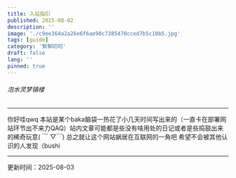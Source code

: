 ```yaml
---
title: 入站指引
published: 2025-08-02
description: ''
image: './c9ee364a2a26e6f6ae90c7385470cced7b5c10b5.jpg'
tags: [guide]
category: '絮絮叨叨'
draft: false 
lang: ''
pinned: true 
---
```


###### 泡水灵梦镇楼

___

你好哇qwq 本站是某个baka脑袋一热花了小几天时间写出来的（一直卡在部署网站环节出不来力QAQ）站内文章可能都是些没有啥用处的日记或者是些捣鼓出来的稀奇玩意( ￣ ▽￣)  总之就让这个网站蜗居在互联网的一角吧 希望不会被其他认识的人发现（bushi

____

更新时间：2025-08-03
